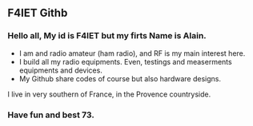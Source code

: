 ## F4IET Githb

### Hello all, My id is F4IET but my firts Name is Alain.


* I am and radio amateur (ham radio), and RF is my main interest here.
* I build all my radio equipments. Even, testings and measerments equipments and devices.
* My Github share codes of course but also hardware designs.

I live in very southern of France, in the Provence countryside.

### Have fun and best 73.

<!---
F4IET/F4IET is a ✨ special ✨ repository because its `README.md` (this file) appears on your GitHub profile.
You can click the Preview link to take a look at your changes.
--->
